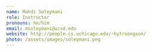 ```yaml
---
name: Mahdi Soleymani
role: Instructor
pronouns: he/him
email: msoleymani@ucsd.edu
website: http://people.cs.uchicago.edu/~hytruongson/
photo: /assets/images/soleymani.png
---
```

